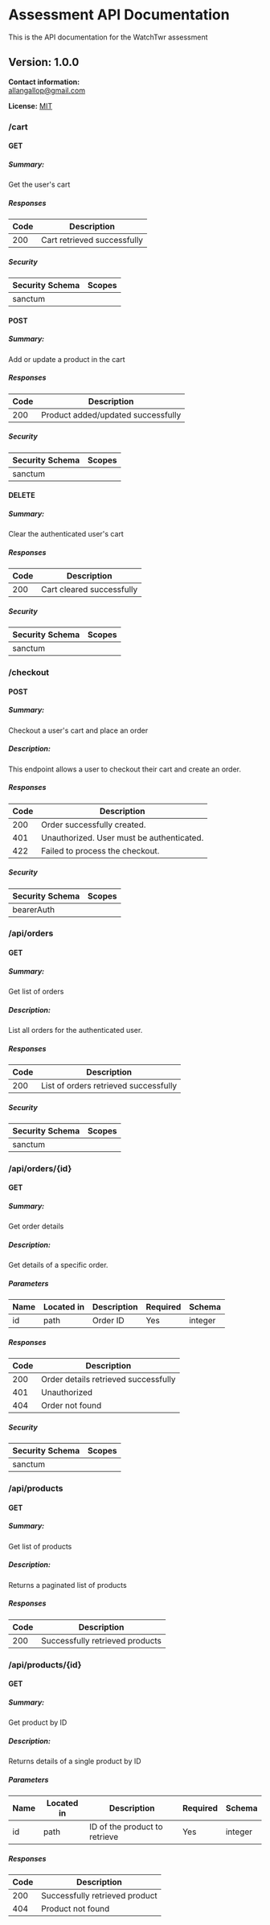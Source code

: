 # Assessment API Documentation
This is the API documentation for the WatchTwr assessment

## Version: 1.0.0

**Contact information:**  
allangallop@gmail.com  

**License:** [MIT](https://opensource.org/licenses/MIT)

### /cart

#### GET
##### Summary:

Get the user's cart

##### Responses

| Code | Description |
| ---- | ----------- |
| 200 | Cart retrieved successfully |

##### Security

| Security Schema | Scopes |
| --- | --- |
| sanctum | |

#### POST
##### Summary:

Add or update a product in the cart

##### Responses

| Code | Description |
| ---- | ----------- |
| 200 | Product added/updated successfully |

##### Security

| Security Schema | Scopes |
| --- | --- |
| sanctum | |

#### DELETE
##### Summary:

Clear the authenticated user's cart

##### Responses

| Code | Description |
| ---- | ----------- |
| 200 | Cart cleared successfully |

##### Security

| Security Schema | Scopes |
| --- | --- |
| sanctum | |

### /checkout

#### POST
##### Summary:

Checkout a user's cart and place an order

##### Description:

This endpoint allows a user to checkout their cart and create an order.

##### Responses

| Code | Description |
| ---- | ----------- |
| 200 | Order successfully created. |
| 401 | Unauthorized. User must be authenticated. |
| 422 | Failed to process the checkout. |

##### Security

| Security Schema | Scopes |
| --- | --- |
| bearerAuth | |

### /api/orders

#### GET
##### Summary:

Get list of orders

##### Description:

List all orders for the authenticated user.

##### Responses

| Code | Description |
| ---- | ----------- |
| 200 | List of orders retrieved successfully |

##### Security

| Security Schema | Scopes |
| --- | --- |
| sanctum | |

### /api/orders/{id}

#### GET
##### Summary:

Get order details

##### Description:

Get details of a specific order.

##### Parameters

| Name | Located in | Description | Required | Schema |
| ---- | ---------- | ----------- | -------- | ---- |
| id | path | Order ID | Yes | integer |

##### Responses

| Code | Description |
| ---- | ----------- |
| 200 | Order details retrieved successfully |
| 401 | Unauthorized |
| 404 | Order not found |

##### Security

| Security Schema | Scopes |
| --- | --- |
| sanctum | |

### /api/products

#### GET
##### Summary:

Get list of products

##### Description:

Returns a paginated list of products

##### Responses

| Code | Description |
| ---- | ----------- |
| 200 | Successfully retrieved products |

### /api/products/{id}

#### GET
##### Summary:

Get product by ID

##### Description:

Returns details of a single product by ID

##### Parameters

| Name | Located in | Description | Required | Schema |
| ---- | ---------- | ----------- | -------- | ---- |
| id | path | ID of the product to retrieve | Yes | integer |

##### Responses

| Code | Description |
| ---- | ----------- |
| 200 | Successfully retrieved product |
| 404 | Product not found |

